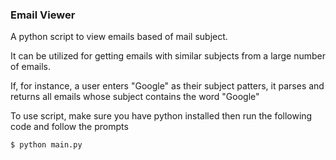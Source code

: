 ### Email Viewer

A python script to view emails based of mail subject.

It can be utilized for getting emails with similar subjects from a large number of emails.

If, for instance, a user enters "Google" as their subject patters, it parses and returns all emails whose subject contains the word "Google"

To use script, make sure you have python installed then run the following code and follow the prompts

```sh
$ python main.py
```

